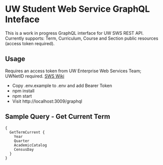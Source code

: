# UW Student Web Service GraphQL Inteface

This is a work in progress GraphQL interface for UW SWS REST API.  Currently supports: Term, Curriculum, Course and Section public resources (access token required).

## Usage
Requires an access token from UW Enterprise Web Services Team; UWNetID required. [SWS Wiki](https://wiki.cac.washington.edu/display/studentservices/Student+Web+Service)
- Copy .env.example to .env and add Bearer Token
- npm install
- npm start
- Visit http://localhost:3009/graphql

## Sample Query - Get Current Term

```
{
  GetTermCurrent {
    Year
    Quarter
    AcademicCatalog
    CensusDay
  }
}
```
